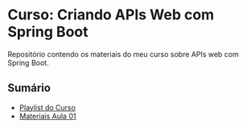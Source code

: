 # Curso: Criando APIs Web com Spring Boot

Repositório contendo os materiais do meu curso sobre APIs web com Spring Boot.

## Sumário

- [Playlist do Curso](https://www.youtube.com/playlist?list=PLJeHuFa-g2c8x_5815H4BVCJJa1N1WLu3)
- [Materiais Aula 01](https://github.com/wnoizumi/curso-apis-web-spring-boot/tree/main/aula-1)
